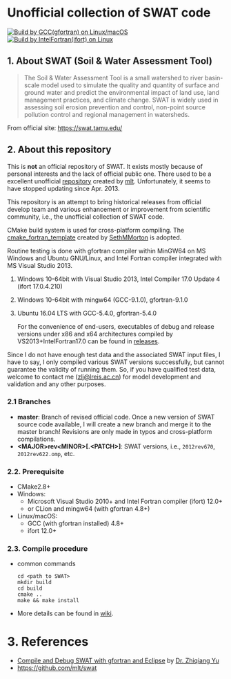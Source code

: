 # Unofficial collection of SWAT code

[![Build by GCC(gfortran) on Linux/macOS](https://github.com/WatershedModels/SWAT/actions/workflows/cmake_build_gcc.yml/badge.svg?branch=master)](https://github.com/WatershedModels/SWAT/actions/workflows/cmake_build_gcc.yml)
[![Build by IntelFortran(ifort) on Linux](https://github.com/WatershedModels/SWAT/actions/workflows/cmake_build_ifort.yml/badge.svg?branch=master)](https://github.com/WatershedModels/SWAT/actions/workflows/cmake_build_ifort.yml)

## 1. About SWAT (Soil & Water Assessment Tool)

> The Soil & Water Assessment Tool is a small watershed to river basin-scale model used to simulate the quality and quantity of surface and ground water and predict the environmental impact of land use, land management practices, and climate change. SWAT is widely used in assessing soil erosion prevention and control, non-point source pollution control and regional management in watersheds.

From official site: https://swat.tamu.edu/

## 2. About this repository

This is **not** an official repository of SWAT. It exists mostly because of personal interests and the lack of official public one. There used to be a excellent unofficial [repository](https://github.com/mlt/swat) created by [mlt](https://github.com/mlt). Unfortunately, it seems to have stopped updating since Apr. 2013.

This repository is an attempt to bring historical releases from official develop team and various enhancement or improvement from scientific community, i.e., the unofficial collection of SWAT code. 

CMake build system is used for cross-platform compiling. The [cmake_fortran_template](https://github.com/SethMMorton/cmake_fortran_template) created by [SethMMorton](https://github.com/SethMMorton) is adopted.

Routine testing is done with gfortran compiler within MinGW64 on MS Windows and Ubuntu GNU/Linux, and Intel Fortran compiler integrated with MS Visual Studio 2013.

1. Windows 10-64bit with Visual Studio 2013, Intel Compiler 17.0 Update 4 (ifort 17.0.4.210)

2. Windows 10-64bit with mingw64 (GCC-9.1.0), gfortran-9.1.0

3. Ubuntu 16.04 LTS with GCC-5.4.0, gfortran-5.4.0

   For the convenience of end-users, executables of debug and release versions under x86 and x64 architectures compiled by VS2013+IntelFortran17.0 can be found in [releases](https://github.com/WatershedModels/SWAT/releases).

Since I do not have enough test data and the associated SWAT input files, I have to say, I only compiled various SWAT versions successfully, but cannot guarantee the validity of running them. So, if you have qualified test data, welcome to contact me (zlj@lreis.ac.cn) for model development and validation and any other purposes.

### 2.1 Branches

+ **master**: Branch of revised official code. Once a new version of SWAT source code available, I will create a new branch and merge it to the master branch! Revisions are only made in typos and cross-platform compilations.
+ **\<MAJOR\>rev\<MINOR\>[.\<PATCH\>]**: SWAT versions, i.e., `2012rev670`, `2012rev622.omp`, etc.

### 2.2. Prerequisite

+ CMake2.8+
+ Windows:
  + Microsoft Visual Studio 2010+ and Intel Fortran compiler (ifort) 12.0+
  + or CLion and mingw64 (with gfortran 4.8+)
+ Linux/macOS:
  + GCC (with gfortran installed) 4.8+
  + ifort 12.0+

### 2.3. Compile procedure

+ common commands

  ```shell
  cd <path to SWAT>
  mkdir build
  cd build
  cmake ..
  make && make install
  ```

+ More details can be found in [wiki](https://github.com/WatershedModels/SWAT/wiki).


# 3. References
+ [Compile and Debug SWAT with gfortran and Eclipse](https://zhiqiangyu.wordpress.com/2014/10/01/compile-and-debug-swat-with-gfortran-and-eclipse/) by [Dr. Zhiqiang Yu](https://github.com/hawklorry)
+ https://github.com/mlt/swat
